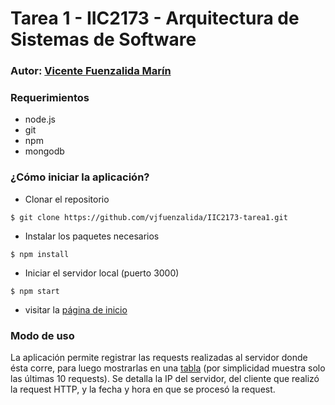 # Tarea 1 - IIC2173 - Arquitectura de Sistemas de Software


### Autor: [Vicente Fuenzalida Marín](mailto:vjfuenzalida@uc.cl)

### Requerimientos

* node.js
* git
* npm
* mongodb

### **¿Cómo iniciar la aplicación?**

* Clonar el repositorio
```
$ git clone https://github.com/vjfuenzalida/IIC2173-tarea1.git
```


* Instalar los paquetes necesarios
```
$ npm install
```

* Iniciar el servidor local (puerto 3000)
```
$ npm start
```
* visitar la [página de inicio](http://127.0.0.1:3000/)

### **Modo de uso**

La aplicación permite registrar las requests realizadas al servidor donde ésta corre, para luego mostrarlas en una [tabla](http://127.0.0.1:3000/list) (por simplicidad muestra solo las últimas 10 requests). Se detalla la IP del servidor, del cliente que realizó la request HTTP, y la fecha y hora en que se procesó la request.